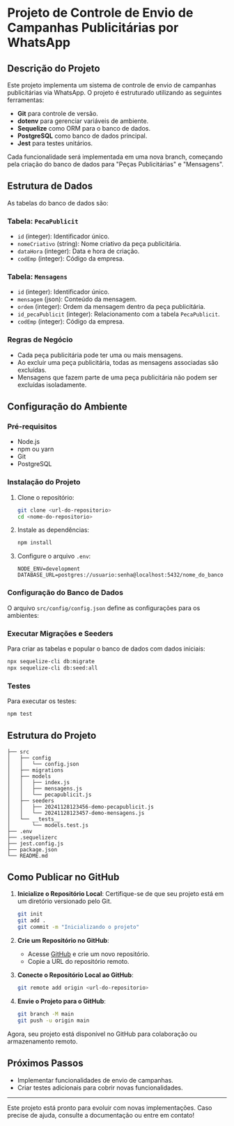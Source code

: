 # Projeto de Controle de Envio de Campanhas Publicitárias por WhatsApp

## Descrição do Projeto
Este projeto implementa um sistema de controle de envio de campanhas publicitárias via WhatsApp. O projeto é estruturado utilizando as seguintes ferramentas:

- **Git** para controle de versão.
- **dotenv** para gerenciar variáveis de ambiente.
- **Sequelize** como ORM para o banco de dados.
- **PostgreSQL** como banco de dados principal.
- **Jest** para testes unitários.

Cada funcionalidade será implementada em uma nova branch, começando pela criação do banco de dados para "Peças Publicitárias" e "Mensagens".

## Estrutura de Dados
As tabelas do banco de dados são:

### Tabela: `PecaPublicit`
- `id` (integer): Identificador único.
- `nomeCriativo` (string): Nome criativo da peça publicitária.
- `dataHora` (integer): Data e hora de criação.
- `codEmp` (integer): Código da empresa.

### Tabela: `Mensagens`
- `id` (integer): Identificador único.
- `mensagem` (json): Conteúdo da mensagem.
- `ordem` (integer): Ordem da mensagem dentro da peça publicitária.
- `id_pecaPublicit` (integer): Relacionamento com a tabela `PecaPublicit`.
- `codEmp` (integer): Código da empresa.

### Regras de Negócio
- Cada peça publicitária pode ter uma ou mais mensagens.
- Ao excluir uma peça publicitária, todas as mensagens associadas são excluídas.
- Mensagens que fazem parte de uma peça publicitária não podem ser excluídas isoladamente.

## Configuração do Ambiente

### Pré-requisitos
- Node.js
- npm ou yarn
- Git
- PostgreSQL

### Instalação do Projeto
1. Clone o repositório:
   ```bash
   git clone <url-do-repositorio>
   cd <nome-do-repositorio>
   ```

2. Instale as dependências:
   ```bash
   npm install
   ```

3. Configure o arquivo `.env`:
   ```env
   NODE_ENV=development
   DATABASE_URL=postgres://usuario:senha@localhost:5432/nome_do_banco
   ```

### Configuração do Banco de Dados
O arquivo `src/config/config.json` define as configurações para os ambientes:

### Executar Migrações e Seeders
Para criar as tabelas e popular o banco de dados com dados iniciais:
```bash
npx sequelize-cli db:migrate
npx sequelize-cli db:seed:all
```

### Testes
Para executar os testes:
```bash
npm test
```

## Estrutura do Projeto

```plaintext
├── src
│   ├── config
│   │   └── config.json
│   ├── migrations
│   ├── models
│   │   ├── index.js
│   │   ├── mensagens.js
│   │   └── pecapublicit.js
│   ├── seeders
│   │   ├── 20241128123456-demo-pecapublicit.js
│   │   └── 20241128123457-demo-mensagens.js
│   └── __tests__
│       └── models.test.js
├── .env
├── .sequelizerc
├── jest.config.js
├── package.json
└── README.md
```

## Como Publicar no GitHub

1. **Inicialize o Repositório Local**:
   Certifique-se de que seu projeto está em um diretório versionado pelo Git.
   ```bash
   git init
   git add .
   git commit -m "Inicializando o projeto"
   ```

2. **Crie um Repositório no GitHub**:
   - Acesse [GitHub](https://github.com) e crie um novo repositório.
   - Copie a URL do repositório remoto.

3. **Conecte o Repositório Local ao GitHub**:
   ```bash
   git remote add origin <url-do-repositorio>
   ```

4. **Envie o Projeto para o GitHub**:
   ```bash
   git branch -M main
   git push -u origin main
   ```

Agora, seu projeto está disponível no GitHub para colaboração ou armazenamento remoto.

## Próximos Passos
- Implementar funcionalidades de envio de campanhas.
- Criar testes adicionais para cobrir novas funcionalidades.

---
Este projeto está pronto para evoluir com novas implementações. Caso precise de ajuda, consulte a documentação ou entre em contato!